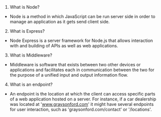 1. What is Node?

* Node is a method in which JavaScript can be run server side in order to manage an application as it gets send client side. 

2. What is Express?

* Node Express is a server framework for Node.js that allows interaction with and building of APIs as well as web applications.

3. What is Middleware?

* Middleware is software that exists between two other devices or applications and facilitates each in communication between the two for the purpose of a unified input and output information flow. 

4. What is an endpoint?

* An endpoint is the location at which the client can access specific parts of a web application hosted on a server.  For instance, if a car dealership was located at 'www.graysonford.com' it might have several endpoints for user interaction, such as 'graysonford.com/contact' or '/locations'.  